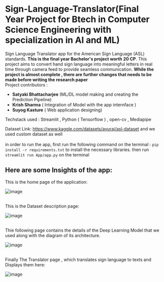 # Sign-Language-Translator(Final Year Project for Btech in Computer Science Engineering with specialization in AI and ML)

Sign Language Translator app for the American Sign Language (ASL) standards. **This is the final year Bachelor's project worth 20 CP**. This project aims to convert hand sign language into meaningful letters in real time through camera feed to provide seamless communication. **While the project is almost complete , there are further changes that needs to be made before writing the research paper**
<br> Project contributors : 
 - **Satyaki Bhattacharjee** (ML/DL model making and creating the Prediction Pipeline)
 - **Krish Sharma** ( Integration of Model with the app internface ) 
 -  **Suyog Kasture** ( Web application designing)

Techstack used : Streamlit , Python ( Tensorflow ) , open-cv , Mediapipe

Dataset Link: https://www.kaggle.com/datasets/ayuraj/asl-dataset and we used custom dataset as well
<br> <br> in order to run the app, first run the following command on the terminal : ``` pip install -r requirements.txt ``` to install the necessary libraries. 
then run  ``` streamlit run App/app.py ``` on the terminal

## Here are some Insights of the app: 
This is the home page of the application:

![image](https://github.com/GUNNER2K/Sign_Language_Translator/assets/95174361/158c21c5-c8ad-4e19-8eb2-895257308d67)

<br> This is the Dataset description page: 

![image](https://github.com/GUNNER2K/Sign_Language_Translator/assets/95174361/6829f2d7-cb0d-4ae1-967b-1be4b7a5d342)

<br> Thie following page contains the details of the Deep Learning Model that we used along with the diagram of its architecture.

![image](https://github.com/GUNNER2K/Sign_Language_Translator/assets/95174361/9fe59773-7ab6-4df1-bf4b-deadc5013218)

<br> Finally The Translator page , which translates sign language to texts and Displays them here: 

![image](https://github.com/GUNNER2K/Sign_Language_Translator/assets/95174361/e3de9790-5065-4d62-bb21-16758aa3c086)



